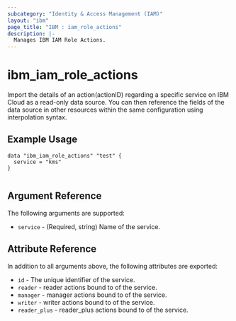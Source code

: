 ```yaml
---
subcategory: "Identity & Access Management (IAM)"
layout: "ibm"
page_title: "IBM : iam_role_actions"
description: |-
  Manages IBM IAM Role Actions.
---
```


# ibm\_iam_role_actions

Import the details of an action(actionID) regarding a specific service  on IBM Cloud as a read-only data source. You can then reference the fields of the data source in other resources within the same configuration using interpolation syntax.

## Example Usage

```hcl
data "ibm_iam_role_actions" "test" {
  service = "kms"
}


```

## Argument Reference

The following arguments are supported:

* `service` - (Required, string) Name of the service.

## Attribute Reference

In addition to all arguments above, the following attributes are exported:

* `id` - The unique identifier of the service.
* `reader` -  reader actions bound to of the service.
* `manager` -  manager actions bound to of the service.
* `writer` -  writer actions bound to of the service.
* `reader_plus` -  reader_plus actions bound to of the service.



  
